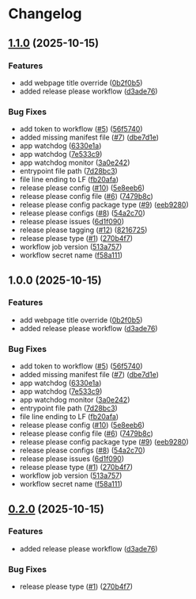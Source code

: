 # Changelog

## [1.1.0](https://github.com/Aandree5/gui-web-base/compare/v1.0.0...v1.1.0) (2025-10-15)


### Features

* add webpage title override ([0b2f0b5](https://github.com/Aandree5/gui-web-base/commit/0b2f0b5cf0795774110fb1550c89180216e7948b))
* added release please workflow ([d3ade76](https://github.com/Aandree5/gui-web-base/commit/d3ade76b6d640b36e729f34d5f5626b91ed0657a))


### Bug Fixes

* add token to workflow ([#5](https://github.com/Aandree5/gui-web-base/issues/5)) ([56f5740](https://github.com/Aandree5/gui-web-base/commit/56f5740baf4464bdb73e21d963336849ece5cd18))
* added missing manifest file ([#7](https://github.com/Aandree5/gui-web-base/issues/7)) ([dbe7d1e](https://github.com/Aandree5/gui-web-base/commit/dbe7d1e2611b280e43f392e995d0b81e5912fd34))
* app watchdog ([6330e1a](https://github.com/Aandree5/gui-web-base/commit/6330e1abf33b5bbcaad0aea53717a90cf0f2715f))
* app watchdog ([7e533c9](https://github.com/Aandree5/gui-web-base/commit/7e533c94a2ce8dce2298dcae2e9ff39dd2d0bef0))
* app watchdog monitor ([3a0e242](https://github.com/Aandree5/gui-web-base/commit/3a0e2420c28221bef186ee2f15a4877e255a91c4))
* entrypoint file path ([7d28bc3](https://github.com/Aandree5/gui-web-base/commit/7d28bc312e611c081cd0df25b160026af9d8074d))
* file line ending to LF ([fb20afa](https://github.com/Aandree5/gui-web-base/commit/fb20afa36d059811c71ceba06944531578b54d08))
* release please config ([#10](https://github.com/Aandree5/gui-web-base/issues/10)) ([5e8eeb6](https://github.com/Aandree5/gui-web-base/commit/5e8eeb6f4f2f62beefd2f9c778173cebf7e3eac1))
* release please config file ([#6](https://github.com/Aandree5/gui-web-base/issues/6)) ([7479b8c](https://github.com/Aandree5/gui-web-base/commit/7479b8c25378100aaeb9dc528fa6afa8834b2ba9))
* release please config package type ([#9](https://github.com/Aandree5/gui-web-base/issues/9)) ([eeb9280](https://github.com/Aandree5/gui-web-base/commit/eeb92802934f48e868b91e47dc2f26343fad56a8))
* release please configs ([#8](https://github.com/Aandree5/gui-web-base/issues/8)) ([54a2c70](https://github.com/Aandree5/gui-web-base/commit/54a2c705fcaec2c269c15d0746cb8199d76d4a99))
* release please issues ([6d1f090](https://github.com/Aandree5/gui-web-base/commit/6d1f09099e1a5b1f652773b77495f79bd5656951))
* release please tagging ([#12](https://github.com/Aandree5/gui-web-base/issues/12)) ([8216725](https://github.com/Aandree5/gui-web-base/commit/8216725dbe86ef5493566a990a80a736887c326e))
* release please type ([#1](https://github.com/Aandree5/gui-web-base/issues/1)) ([270b4f7](https://github.com/Aandree5/gui-web-base/commit/270b4f7aed159a32ae6d68e6cbd18db863650bcd))
* workflow job version ([513a757](https://github.com/Aandree5/gui-web-base/commit/513a757e2cd020e45b36a34c59169d2ed803d063))
* workflow secret name ([f58a111](https://github.com/Aandree5/gui-web-base/commit/f58a111cd81cd0d376dcab7f4130a32a72ea56b0))

## 1.0.0 (2025-10-15)


### Features

* add webpage title override ([0b2f0b5](https://github.com/Aandree5/gui-web-base/commit/0b2f0b5cf0795774110fb1550c89180216e7948b))
* added release please workflow ([d3ade76](https://github.com/Aandree5/gui-web-base/commit/d3ade76b6d640b36e729f34d5f5626b91ed0657a))


### Bug Fixes

* add token to workflow ([#5](https://github.com/Aandree5/gui-web-base/issues/5)) ([56f5740](https://github.com/Aandree5/gui-web-base/commit/56f5740baf4464bdb73e21d963336849ece5cd18))
* added missing manifest file ([#7](https://github.com/Aandree5/gui-web-base/issues/7)) ([dbe7d1e](https://github.com/Aandree5/gui-web-base/commit/dbe7d1e2611b280e43f392e995d0b81e5912fd34))
* app watchdog ([6330e1a](https://github.com/Aandree5/gui-web-base/commit/6330e1abf33b5bbcaad0aea53717a90cf0f2715f))
* app watchdog ([7e533c9](https://github.com/Aandree5/gui-web-base/commit/7e533c94a2ce8dce2298dcae2e9ff39dd2d0bef0))
* app watchdog monitor ([3a0e242](https://github.com/Aandree5/gui-web-base/commit/3a0e2420c28221bef186ee2f15a4877e255a91c4))
* entrypoint file path ([7d28bc3](https://github.com/Aandree5/gui-web-base/commit/7d28bc312e611c081cd0df25b160026af9d8074d))
* file line ending to LF ([fb20afa](https://github.com/Aandree5/gui-web-base/commit/fb20afa36d059811c71ceba06944531578b54d08))
* release please config ([#10](https://github.com/Aandree5/gui-web-base/issues/10)) ([5e8eeb6](https://github.com/Aandree5/gui-web-base/commit/5e8eeb6f4f2f62beefd2f9c778173cebf7e3eac1))
* release please config file ([#6](https://github.com/Aandree5/gui-web-base/issues/6)) ([7479b8c](https://github.com/Aandree5/gui-web-base/commit/7479b8c25378100aaeb9dc528fa6afa8834b2ba9))
* release please config package type ([#9](https://github.com/Aandree5/gui-web-base/issues/9)) ([eeb9280](https://github.com/Aandree5/gui-web-base/commit/eeb92802934f48e868b91e47dc2f26343fad56a8))
* release please configs ([#8](https://github.com/Aandree5/gui-web-base/issues/8)) ([54a2c70](https://github.com/Aandree5/gui-web-base/commit/54a2c705fcaec2c269c15d0746cb8199d76d4a99))
* release please issues ([6d1f090](https://github.com/Aandree5/gui-web-base/commit/6d1f09099e1a5b1f652773b77495f79bd5656951))
* release please type ([#1](https://github.com/Aandree5/gui-web-base/issues/1)) ([270b4f7](https://github.com/Aandree5/gui-web-base/commit/270b4f7aed159a32ae6d68e6cbd18db863650bcd))
* workflow job version ([513a757](https://github.com/Aandree5/gui-web-base/commit/513a757e2cd020e45b36a34c59169d2ed803d063))
* workflow secret name ([f58a111](https://github.com/Aandree5/gui-web-base/commit/f58a111cd81cd0d376dcab7f4130a32a72ea56b0))

## [0.2.0](https://github.com/Aandree5/gui-web-base/compare/v0.1.0...v0.2.0) (2025-10-15)


### Features

* added release please workflow ([d3ade76](https://github.com/Aandree5/gui-web-base/commit/d3ade76b6d640b36e729f34d5f5626b91ed0657a))


### Bug Fixes

* release please type ([#1](https://github.com/Aandree5/gui-web-base/issues/1)) ([270b4f7](https://github.com/Aandree5/gui-web-base/commit/270b4f7aed159a32ae6d68e6cbd18db863650bcd))

